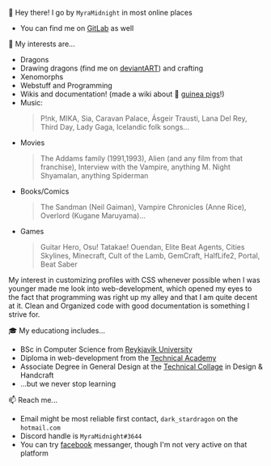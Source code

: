 👋 Hey there! I go by `MyraMidnight` in most online places
- You can find me on [GitLab](https://gitlab.com/myramidnight) as well

👀 My interests are...
- Dragons
- Drawing dragons (find me on [deviantART](https://www.deviantart.com/myramidnight)) and crafting
- Xenomorphs
- Webstuff and Programming
- Wikis and documentation! (made a wiki about 🐹 [guinea pigs](https://grisanaggar.myramidnight.com/doku.php)!)
- Music: 
  >P!nk, MIKA, Sia, Caravan Palace, Ásgeir Trausti, Lana Del Rey, Third Day, Lady Gaga, Icelandic folk songs...
- Movies
  >The Addams family (1991,1993), Alien (and any film from that franchise), Interview with the Vampire, anything M. Night Shyamalan, anything Spiderman
- Books/Comics
  >The Sandman (Neil Gaiman), Vampire Chronicles (Anne Rice), Overlord (Kugane Maruyama)...
- Games
  >Guitar Hero, Osu! Tatakae! Ouendan, Elite Beat Agents, Cities Skylines, Minecraft, Cult of the Lamb, GemCraft, HalfLife2, Portal, Beat Saber

My interest in customizing profiles with CSS whenever possible when I was younger made me look into web-development, which opened my eyes to the fact that programming was right up my alley and that I am quite decent at it. Clean and Organized code with good documentation is something I strive for.

🎓 My educationg includes...
- BSc in Computer Science from [Reykjavik University](https://www.ru.is/)
- Diploma in web-development from the [Technical Academy](https://tskoli.is/skoli/taekniakademian/)
- Associate Degree in General Design at the [Technical Collage](https://tskoli.is/skoli/honnunar-og-handverksskolinn/) in Design & Handcraft
- ...but we never stop learning

📫 Reach me...
- Email might be most reliable first contact, `dark_stardragon` on the `hotmail.com`
- Discord handle is `MyraMidnight#3644`
- You can try [facebook](https://www.facebook.com/dark.stardragon) messanger, though I'm not very active on that platform
